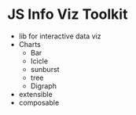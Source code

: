 # JS Info Viz Toolkit

* lib for interactive data viz
* Charts
  * Bar
  * Icicle
  * sunburst
  * tree
  * Digraph
* extensible
* composable
